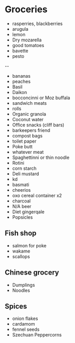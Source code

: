 # Groceries

- rasperries, blackberries
- arugula
- lemon
- Dry mozarella
- good tomatoes
- bavette
- pesto

--

- bananas
- peaches
- Basil
- Daikon
- bocconcinni or Moz buffala
- sandwich meats
- rolls
- Organic granola
- Coconut water
- Office snacks (cliff bars)
- barkeepers friend
- compost bags
- toilet paper
- Poke butt
- whatever meat
- Spaghettinni or thin noodle
- Rotini
- corn starch
- Deli mustard
- kd
- basmati
- cheerios
- oxo cereal container x2
- charcoal
- N/A beer
- Diet gingerqale
- Popsicles

## Fish shop

- salmon for poke
- wakame
- scallops

## Chinese grocery

- Dumplings
- Noodles

## Spices

- onion flakes
- cardamom
- fennel seeds
- Szechuan Peppercorns

